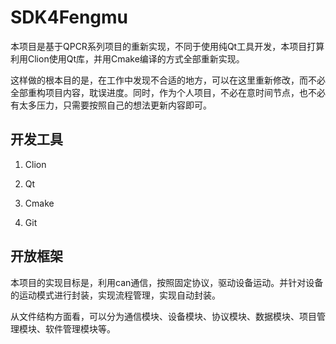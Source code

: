 # SDK4Fengmu

本项目是基于QPCR系列项目的重新实现，不同于使用纯Qt工具开发，本项目打算利用Clion使用Qt库，并用Cmake编译的方式全部重新实现。



这样做的根本目的是，在工作中发现不合适的地方，可以在这里重新修改，而不必全部重构项目内容，耽误进度。同时，作为个人项目，不必在意时间节点，也不必有太多压力，只需要按照自己的想法更新内容即可。



## 开发工具

1. Clion

2. Qt

3. Cmake

4. Git



## 开放框架

本项目的实现目标是，利用can通信，按照固定协议，驱动设备运动。并针对设备的运动模式进行封装，实现流程管理，实现自动封装。



从文件结构方面看，可以分为通信模块、设备模块、协议模块、数据模块、项目管理模块、软件管理模块等。
